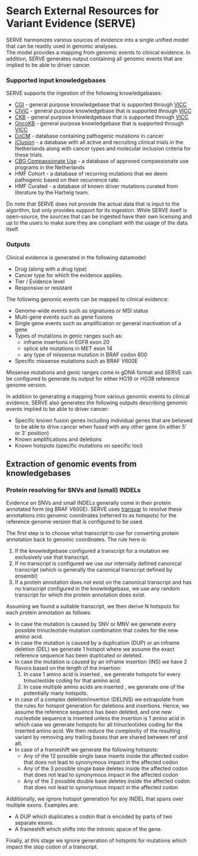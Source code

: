 # **S**earch **E**xternal **R**esources for **V**ariant **E**vidence (SERVE)

SERVE harmonizes various sources of evidence into a single unified model that can be readily used in genomic analyses.  
The model provides a mapping from genomic events to clinical evidence. 
In addition, SERVE generates output containing all genomic events that are implied to be able to driver cancer.  

### Supported input knowledgebases

SERVE supports the ingestion of the following knowledgebases:
 - [CGI](https://www.cancergenomeinterpreter.org) - general purpose knowledgebase that is supported through [VICC](http://cancervariants.org)
 - [CIViC](https://civicdb.org) - general purpose knowledgebase that is supported through [VICC](http://cancervariants.org)
 - [CKB](https://ckb.jax.org) - general purpose knowledgebase that is supported through [VICC](http://cancervariants.org)
 - [OncoKB](https://www.oncokb.org) - general purpose knowledgebase that is supported through [VICC](http://cancervariants.org)
 - [DoCM](http://www.docm.info) - database containing pathogenic mutations in cancer
 - [iClusion](https://iclusion.org) - a database with all active and recruiting clinical trials in the Netherlands 
 along with cancer types and molecular inclusion criteria for these trials.
 - [CBG Compassionate Use](https://www.cbg-meb.nl/onderwerpen/hv-compassionate-use-programma/overzicht-goedgekeurde-cup) - 
 a database of approved compassionate use programs in the Netherlands
 - HMF Cohort - a database of recurring mutations that we deem pathogenic based on their recurrence rate.
 - HMF Curated - a database of known driver mutations curated from literature by the Hartwig team.
  
Do note that SERVE does not provide the actual data that is input to the algorithm, but only provides support for its ingestion.
While SERVE itself is open-source, the sources that can be ingested have their own licensing and up to the users to make sure 
they are compliant with the usage of the data itself. 

### Outputs

Clinical evidence is generated in the following datamodel:
 - Drug (along with a drug type)
 - Cancer type for which the evidence applies.
 - Tier / Evidence level
 - Responsive or resistant
 
The following genomic events can be mapped to clinical evidence:
 - Genome-wide events such as signatures or MSI status
 - Multi-gene events such as gene fusions
 - Single gene events such as amplification or general inactivation of a gene
 - Types of mutations in genic ranges such as:
    - inframe insertions in EGFR exon 20
    - splice site mutations in MET exon 14
    - any type of missense mutation in BRAF codon 600
 - Specific missense mutations such as BRAF V600E
 
 Missense mutations and genic ranges come in gDNA format and SERVE can be configured to generate its output for either HG19 or HG38 reference genome version.
 
 In addition to generating a mapping from various genomic events to clinical evidence, 
 SERVE also generates the following outputs describing genomic events implied to be able to driver cancer:
  - Specific known fusion genes including individual genes that are believed to be able to drive cancer when fused with any other gene (in either 5' or 3' position)
  - Known amplifications and deletions
  - Known hotspots (specific mutations on specific loci)

 ## Extraction of genomic events from knowledgebases
 
 ### Protein resolving for SNVs and (small) INDELs
 
 Evidence on SNVs and small INDELs generally come in their protein annotated form (eg BRAF V600E). SERVE uses [transvar](https://github.com/zwdzwd/transvar) 
 to resolve these annotations into genomic coordinates (referred to as hotspots) for the reference genome version that is configured to be used.
 
 The first step is to choose what transcript to use for converting protein annotation back to genomic coordinates. The rule here is:
  1. If the knowledgebase configured a transcript for a mutation we exclusively use that transcript.
  1. If no transcript is configured we use our internally defined canonical transcript (which is generally the canonical transcript defined by ensembl)
  1. If a protein annotation does not exist on the canonical transcript and has no transcript configured in the knowledgebase, 
  we use any random transcript for which the protein annotation does exist.
 
 Assuming we found a suitable transcript, we then derive N hotspots for each protein annotation as follows:
  - In case the mutation is caused by SNV or MNV we generate every possible trinucleotide mutation combination that codes for the new amino acid.
  - In case the mutation is caused by a duplication (DUP) or an inframe deletion (DEL) we generate 1 hotspot where we 
  assume the exact reference sequence has been duplicated or deleted. 
  - In case the mutation is caused by an inframe insertion (INS) we have 2 flavors based on the length of the insertion:
    1. In case 1 amino acid is inserted , we generate hotspots for every trinucleotide coding for that amino acid.
    1. In case multiple amino acids are inserted , we generate one of the potentially many hotspots.
  - In case of a complex deletion/insertion (DELINS) we extrapolate from the rules for hotspot generation for deletions and insertions. 
  Hence, we assume the reference sequence has been deleted, and one new nucleotide sequence is inserted unless the insertion is 1 amino acid in which
  case we generate hotspots for all trinucleotides coding for the inserted amino acid. We then reduce the complexity of the resulting variant by removing
  any trailing bases that are shared between ref and alt.
  - In case of a frameshift we generate the following hotspots:
    - Any of the 12 possible single base inserts inside the affected codon that does not lead to synonymous impact in the affected codon
    - Any of the 3 possible single base deletes inside the affected codon that does not lead to synonymous impact in the affected codon
    - Any of the 2 possible double base deletes inside the affected codon that does not lead to synonymous impact in the affected codon
   
 Additionally, we ignore hotspot generation for any INDEL that spans over multiple exons. Examples are:
  - A DUP which duplicates a codon that is encoded by parts of two separate exons.
  - A frameshift which shifts into the intronic space of the gene.
  
 Finally, at this stage we ignore generation of hotspots for mutations which impact the stop codon of a transcript.

 
 
 
 
     


  
 